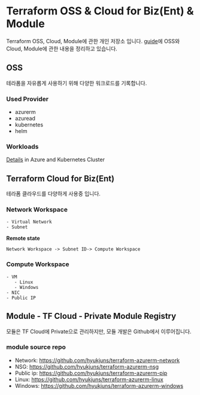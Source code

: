 # Terraform OSS & Cloud for Biz(Ent) & Module
Terraform OSS, Cloud, Module에 관한 개인 저장소 입니다.
[guide](./guide)에 OSS와 Cloud, Module에 관한 내용을 정리하고 있습니다.
## OSS
테라폼을 자유롭게 사용하기 위해 다양한 워크로드를 기록합니다.
### Used Provider
- azurerm
- azuread
- kubernetes
- helm
### Workloads
[Details](./workloads) in Azure and Kubernetes Cluster
## Terraform Cloud for Biz(Ent)
테라폼 클라우드를 다양하게 사용중 입니다.
### Network Workspace
```
- Virtual Network
- Subnet
```
**Remote state**
```
Network Workspace -> Subnet ID-> Compute Workspace
```
### Compute Workspace
```
- VM
   - Linux
   - Windows
- NIC
- Public IP
```
## Module - TF Cloud - Private Module Registry
모듈은 TF Cloud에 Private으로 관리하지만, 모듈 개발은 Github에서 이루어집니다.
### module source repo
- Network: https://github.com/hyukjuns/terraform-azurerm-network
- NSG: https://github.com/hyukjuns/terraform-azurerm-nsg
- Public ip: https://github.com/hyukjuns/terraform-azurerm-pip
- Linux: https://github.com/hyukjuns/terraform-azurerm-linux
- Windows: https://github.com/hyukjuns/terraform-azurerm-windows